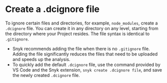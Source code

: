 # Create a .dcignore file

To ignore certain files and directories, for example, `node_modules`, create a `.dcignore` file. You can create it in any directory on any level, starting from the directory where your Project resides. The file syntax is identical to `.gitignore`.

* Snyk recommends adding the file when there is no `.gitignore` file. Adding the file significantly reduces the files that need to be uploaded and speeds up the analysis.
* To quickly add the default `.dcignore` file, use the command provided by VS Code and the Snyk extension, `snyk create .dcignore file`, and save the newly created `.dcignore` file.

